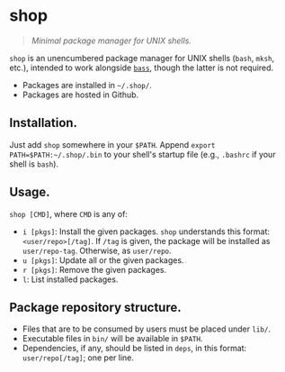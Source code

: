 # shop

> _Minimal package manager for UNIX shells._

`shop` is an unencumbered package manager for UNIX shells (`bash`, `mksh`, etc.),
intended to work alongside [`bass`](https://github.com/luislavaire/bass), though the latter is not required.


- Packages are installed in `~/.shop/`.
- Packages are hosted in Github.


## Installation.

Just add `shop` somewhere in your `$PATH`. Append `export PATH=$PATH:~/.shop/.bin`
to your shell's startup file (e.g., `.bashrc` if your shell is `bash`).


## Usage.

`shop [CMD]`, where `CMD` is any of:

- `i [pkgs]`: Install the given packages. `shop` understands this format: `<user/repo>[/tag]`.
  If `/tag` is given, the package will be installed as `user/repo-tag`. Otherwise, as `user/repo`.
- `u [pkgs]`: Update all or the given packages.
- `r [pkgs]`: Remove the given packages.
- `l`: List installed packages.


## Package repository structure.

- Files that are to be consumed by users must be placed under `lib/`.
- Executable files in `bin/` will be available in `$PATH`.
- Dependencies, if any, should be listed in `deps`, in this format: `user/repo[/tag]`;
  one per line.
